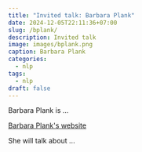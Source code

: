 ```yaml
---
title: "Invited talk: Barbara Plank"
date: 2024-12-05T22:11:36+07:00
slug: /bplank/
description: Invited talk
image: images/bplank.png
caption: Barbara Plank
categories:
  - nlp
tags:
  - nlp
draft: false
---
```


Barbara Plank is ...

[Barbara Plank's website](https://bplank.github.io/)

She will talk about ...

